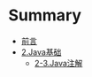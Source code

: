 # Summary

* [前言](README.md)
* [2.Java基础](basis/README.md)
    * [2-3.Java注解](basis/annotations.md)

